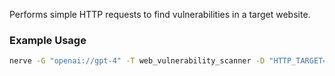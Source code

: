 Performs simple HTTP requests to find vulnerabilities in a target website.

### Example Usage

```sh
nerve -G "openai://gpt-4" -T web_vulnerability_scanner -D "HTTP_TARGET=http://testphp.vulnweb.com/"
```